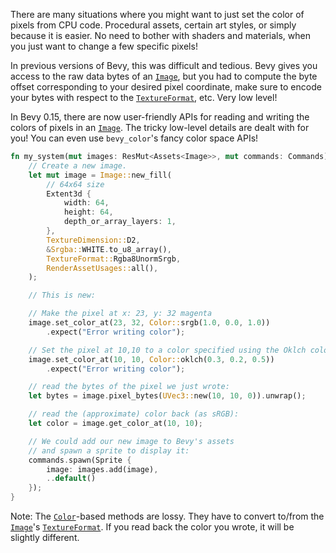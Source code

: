 There are many situations where you might want to just set the color of pixels
from CPU code.  Procedural assets, certain art styles, or simply because
it is easier. No need to bother with shaders and materials, when you just want
to change a few specific pixels!

In previous versions of Bevy, this was difficult and tedious. Bevy gives you
access to the raw data bytes of an [`Image`], but you had to compute the byte
offset corresponding to your desired pixel coordinate, make sure to encode your
bytes with respect to the [`TextureFormat`], etc. Very low level!

In Bevy 0.15, there are now user-friendly APIs for reading and writing the
colors of pixels in an [`Image`]. The tricky low-level details are dealt with
for you! You can even use `bevy_color`'s fancy color space APIs!

```rust
fn my_system(mut images: ResMut<Assets<Image>>, mut commands: Commands) {
    // Create a new image.
    let mut image = Image::new_fill(
        // 64x64 size
        Extent3d {
            width: 64,
            height: 64,
            depth_or_array_layers: 1,
        },
        TextureDimension::D2,
        &Srgba::WHITE.to_u8_array(),
        TextureFormat::Rgba8UnormSrgb,
        RenderAssetUsages::all(),
    );

    // This is new:

    // Make the pixel at x: 23, y: 32 magenta
    image.set_color_at(23, 32, Color::srgb(1.0, 0.0, 1.0))
        .expect("Error writing color");

    // Set the pixel at 10,10 to a color specified using the Oklch color space:
    image.set_color_at(10, 10, Color::oklch(0.3, 0.2, 0.5))
        .expect("Error writing color");

    // read the bytes of the pixel we just wrote:
    let bytes = image.pixel_bytes(UVec3::new(10, 10, 0)).unwrap();

    // read the (approximate) color back (as sRGB):
    let color = image.get_color_at(10, 10);

    // We could add our new image to Bevy's assets
    // and spawn a sprite to display it:
    commands.spawn(Sprite {
        image: images.add(image),
        ..default()
    });
}
```

Note: The [`Color`]-based methods are lossy. They have to convert to/from the
[`Image`]'s [`TextureFormat`]. If you read back the color you wrote, it will be slightly different.

[`Image`]: https://docs.rs/bevy/0.15.0-rc.3/bevy/prelude/struct.Image.html
[`TextureFormat`]: https://docs.rs/bevy/0.15.0-rc.3/bevy/render/render_resource/enum.TextureFormat.html
[`Color`]: https://docs.rs/bevy/0.15.0-rc.3/bevy/color/enum.Color.html
